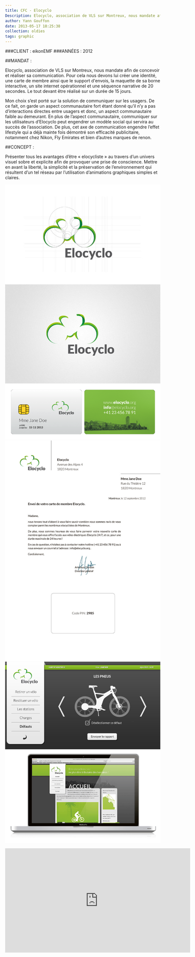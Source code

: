```yaml
---
title: CFC - Elocyclo
Description: Elocyclo, association de VLS sur Montreux, nous mandate afin de concevoir et réaliser sa communication.
author: Yann Gouffon
date: 2013-05-17 18:25:38
collection: oldies
tags: graphic
---
```


###CLIENT : eikonEMF
###ANNÉES : 2012

##MANDAT :

Elocyclo, association de VLS sur Montreux, nous mandate afin de concevoir et réaliser sa communication. Pour cela nous devons lui créer une identité, une carte de membre ainsi que le support d'envois, la maquette de sa borne interactive, un site internet opérationnel et une séquence narrative de 20 secondes. Le tout devant être réalisé sur un durée de 15 jours.

Mon choix s’est porté sur la solution de communiquer sur les usagers. De ce fait, on garde un aspect communautaire fort étant donné qu’il n’y a pas d’interactions directes entre usagers et donc, un aspect communautaire faible au demeurant. En plus de l’aspect communautaire, communiquer sur les utilisateurs d’Elocyclo peut engendrer un modèle social qui servira au succès de l’association. De plus, cet axe de communication engendre l’effet lifestyle qui a déjà mainte fois démontré son efficacité publicitaire, notamment chez Nikon, Fly Emirates et bien d’autres marques de renon.

##CONCEPT :

Présenter tous les avantages d’être « elocycliste » au travers d’un univers visuel sobre et explicite afin de provoquer une prise de conscience. Mettre en avant la liberté, la simplicité et la préservation de l’environnement qui résultent d’un tel réseau par l’utilisation d’animations graphiques simples et claires. 

![Elocyclo](/img/images/elocycloconstruction.jpg.jpg)
![Elocyclo](/img/images/elocyclologo.jpg.jpg)
![Elocyclo](/img/images/elocyclocarte.png.png)
![Elocyclo](/img/images/elocyclolettre.jpg.jpg)
![Elocyclo](/img/images/elocycloborne3.jpg.jpg)
![Elocyclo](/img/images/elocyclosite.png.png)

<iframe width="601" height="338" frameborder="0" allowfullscreen="" mozallowfullscreen="" webkitallowfullscreen="" src="http://player.vimeo.com/video/44024754?title=0&amp;byline=0&amp;portrait=0&amp;color=2d95e3"></iframe>
